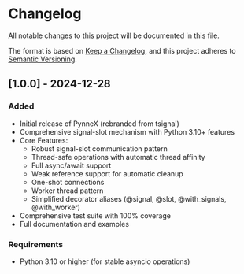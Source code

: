 # Changelog
All notable changes to this project will be documented in this file.

The format is based on [Keep a Changelog](https://keepachangelog.com/en/1.0.0/),
and this project adheres to [Semantic Versioning](https://semver.org/spec/v2.0.0.html).

## [1.0.0] - 2024-12-28

### Added
- Initial release of PynneX (rebranded from tsignal)
- Comprehensive signal-slot mechanism with Python 3.10+ features
- Core Features:
  - Robust signal-slot communication pattern
  - Thread-safe operations with automatic thread affinity
  - Full async/await support
  - Weak reference support for automatic cleanup
  - One-shot connections
  - Worker thread pattern
  - Simplified decorator aliases (@signal, @slot, @with_signals, @with_worker)
- Comprehensive test suite with 100% coverage
- Full documentation and examples

### Requirements
- Python 3.10 or higher (for stable asyncio operations)
